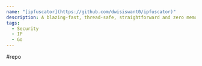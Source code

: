```yaml
---
name: "[ipfuscator](https://github.com/dwisiswant0/ipfuscator)"
description: A blazing-fast, thread-safe, straightforward and zero memory allocations tool to swiftly generate alternative IP(v4) address representations in Go.
tags:
  - Security
  - IP
  - Go
---
```

#repo